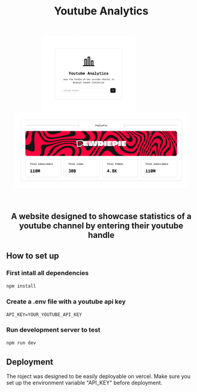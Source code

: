 <h1 align="center">
    Youtube Analytics
</h1>

&nbsp;&nbsp;&nbsp;&nbsp;

<div align="center">
    <img src="assets/landing.png" height=200px alt="landing-page">
    &nbsp;&nbsp;&nbsp;&nbsp;&nbsp;&nbsp;&nbsp;&nbsp;&nbsp;&nbsp;&nbsp;&nbsp;&nbsp;&nbsp;&nbsp;&nbsp;
    <img src="assets/channel.png" height=200px alt="channel-page">
</div>

&nbsp;&nbsp;&nbsp;&nbsp;

<h2 align="center">
    A website designed to showcase statistics of a youtube channel by entering their youtube handle
</h2>

## How to set up

### First intall all dependencies

```bash
npm install
```

### Create a .env file with a youtube api key

```
API_KEY=YOUR_YOUTUBE_API_KEY
```

### Run development server to test

```bash
npm run dev
```

## Deployment

The roject was designed to be easily deployable on vercel. Make sure you set up the environment variable "API_KEY" before deployment.
